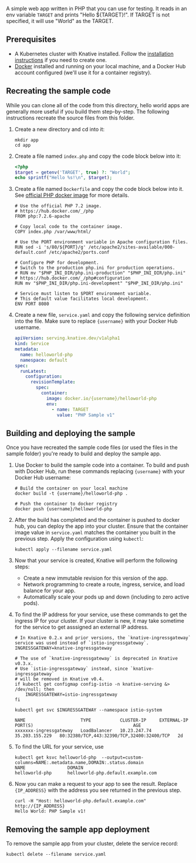 
A simple web app written in PHP that you can use for testing. It reads in an env
variable `TARGET` and prints "Hello \${TARGET}!". If TARGET is not specified, it
will use "World" as the TARGET.

## Prerequisites

- A Kubernetes cluster with Knative installed. Follow the
  [installation instructions](https://github.com/knative/docs/blob/master/install/README.md)
  if you need to create one.
- [Docker](https://www.docker.com) installed and running on your local machine,
  and a Docker Hub account configured (we'll use it for a container registry).

## Recreating the sample code

While you can clone all of the code from this directory, hello world apps are
generally more useful if you build them step-by-step. The following instructions
recreate the source files from this folder.

1. Create a new directory and cd into it:

   ```shell
   mkdir app
   cd app
   ```

1. Create a file named `index.php` and copy the code block below into it:

   ```php
   <?php
   $target = getenv('TARGET', true) ?: "World";
   echo sprintf("Hello %s!\n", $target);
   ```

1. Create a file named `Dockerfile` and copy the code block below into it. See
   [official PHP docker image](https://hub.docker.com/_/php/) for more details.

    ```docker
    # Use the official PHP 7.2 image.
    # https://hub.docker.com/_/php
    FROM php:7.2.6-apache

    # Copy local code to the container image.
    COPY index.php /var/www/html/

    # Use the PORT environment variable in Apache configuration files.
    RUN sed -i 's/80/${PORT}/g' /etc/apache2/sites-available/000-default.conf /etc/apache2/ports.conf

    # Configure PHP for development.
    # Switch to the production php.ini for production operations.
    # RUN mv "$PHP_INI_DIR/php.ini-production" "$PHP_INI_DIR/php.ini"
    # https://hub.docker.com/_/php#configuration
    RUN mv "$PHP_INI_DIR/php.ini-development" "$PHP_INI_DIR/php.ini"

    # Service must listen to $PORT environment variable.
    # This default value facilitates local development.
    ENV PORT 8080
    ```

1. Create a new file, `service.yaml` and copy the following service definition
   into the file. Make sure to replace `{username}` with your Docker Hub
   username.

   ```yaml
   apiVersion: serving.knative.dev/v1alpha1
   kind: Service
   metadata:
     name: helloworld-php
     namespace: default
   spec:
     runLatest:
       configuration:
         revisionTemplate:
           spec:
             container:
               image: docker.io/{username}/helloworld-php
               env:
                 - name: TARGET
                   value: "PHP Sample v1"
   ```

## Building and deploying the sample

Once you have recreated the sample code files (or used the files in the sample
folder) you're ready to build and deploy the sample app.

1. Use Docker to build the sample code into a container. To build and push with
   Docker Hub, run these commands replacing `{username}` with your Docker Hub
   username:

   ```shell
   # Build the container on your local machine
   docker build -t {username}/helloworld-php .

   # Push the container to docker registry
   docker push {username}/helloworld-php
   ```

1. After the build has completed and the container is pushed to docker hub, you
   can deploy the app into your cluster. Ensure that the container image value
   in `service.yaml` matches the container you built in the previous step. Apply
   the configuration using `kubectl`:

   ```shell
   kubectl apply --filename service.yaml
   ```

1. Now that your service is created, Knative will perform the following steps:

   - Create a new immutable revision for this version of the app.
   - Network programming to create a route, ingress, service, and load balance
     for your app.
   - Automatically scale your pods up and down (including to zero active pods).

1. To find the IP address for your service, use these commands to get the
   ingress IP for your cluster. If your cluster is new, it may take sometime for
   the service to get asssigned an external IP address.

   ```shell
   # In Knative 0.2.x and prior versions, the `knative-ingressgateway` service was used instead of `istio-ingressgateway`.
   INGRESSGATEWAY=knative-ingressgateway

   # The use of `knative-ingressgateway` is deprecated in Knative v0.3.x.
   # Use `istio-ingressgateway` instead, since `knative-ingressgateway`
   # will be removed in Knative v0.4.
   if kubectl get configmap config-istio -n knative-serving &> /dev/null; then
       INGRESSGATEWAY=istio-ingressgateway
   fi

   kubectl get svc $INGRESSGATEWAY --namespace istio-system

   NAME                     TYPE           CLUSTER-IP     EXTERNAL-IP      PORT(S)                                      AGE
   xxxxxxx-ingressgateway   LoadBalancer   10.23.247.74   35.203.155.229   80:32380/TCP,443:32390/TCP,32400:32400/TCP   2d

   ```

1. To find the URL for your service, use

   ```
   kubectl get ksvc helloworld-php  --output=custom-columns=NAME:.metadata.name,DOMAIN:.status.domain
   NAME                DOMAIN
   helloworld-php      helloworld-php.default.example.com
   ```

1. Now you can make a request to your app to see the result. Replace
   `{IP_ADDRESS}` with the address you see returned in the previous step.

   ```shell
   curl -H "Host: helloworld-php.default.example.com" http://{IP_ADDRESS}
   Hello World: PHP Sample v1!
   ```

## Removing the sample app deployment

To remove the sample app from your cluster, delete the service record:

```shell
kubectl delete --filename service.yaml
```
